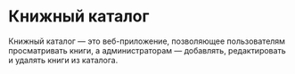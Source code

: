 # Книжный каталог

Книжный каталог — это веб-приложение, позволяющее пользователям просматривать книги, а администраторам — добавлять, редактировать и удалять книги из каталога.

